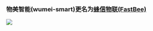 

### 物美智能(wumei-smart)更名为[蜂信物联(FastBee)](https://fastbee.cn)

![](https://oscimg.oschina.net/oscnet/up-09e0fd4e7966a3049aa39e7ab2a99dc5586.png)
